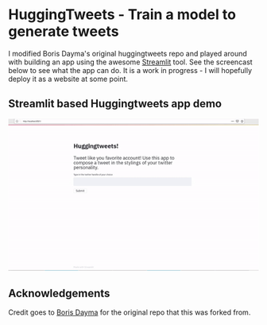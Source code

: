 # HuggingTweets - Train a model to generate tweets

I modified Boris Dayma's original huggingtweets repo and played around with building an app using the awesome [Streamlit](https://www.streamlit.io/) tool. See the screencast below to see what the app can do. It is a work in progress - I will hopefully deploy it as a website at some point.

## Streamlit based Huggingtweets app demo

![Streamlit app demo](streamlit_app_gif.gif)

## Acknowledgements

Credit goes to [Boris Dayma](https://github.com/borisdayma) for the original repo that this was forked from. 
